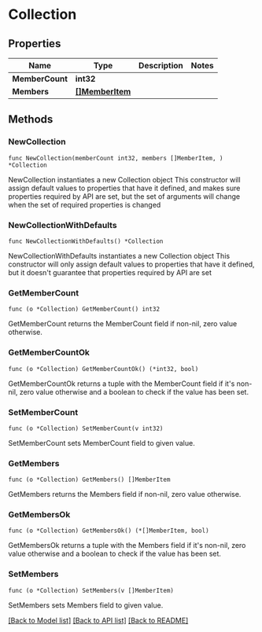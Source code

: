# Collection

## Properties

Name | Type | Description | Notes
------------ | ------------- | ------------- | -------------
**MemberCount** | **int32** |  | 
**Members** | [**[]MemberItem**](MemberItem.md) |  | 

## Methods

### NewCollection

`func NewCollection(memberCount int32, members []MemberItem, ) *Collection`

NewCollection instantiates a new Collection object
This constructor will assign default values to properties that have it defined,
and makes sure properties required by API are set, but the set of arguments
will change when the set of required properties is changed

### NewCollectionWithDefaults

`func NewCollectionWithDefaults() *Collection`

NewCollectionWithDefaults instantiates a new Collection object
This constructor will only assign default values to properties that have it defined,
but it doesn't guarantee that properties required by API are set

### GetMemberCount

`func (o *Collection) GetMemberCount() int32`

GetMemberCount returns the MemberCount field if non-nil, zero value otherwise.

### GetMemberCountOk

`func (o *Collection) GetMemberCountOk() (*int32, bool)`

GetMemberCountOk returns a tuple with the MemberCount field if it's non-nil, zero value otherwise
and a boolean to check if the value has been set.

### SetMemberCount

`func (o *Collection) SetMemberCount(v int32)`

SetMemberCount sets MemberCount field to given value.


### GetMembers

`func (o *Collection) GetMembers() []MemberItem`

GetMembers returns the Members field if non-nil, zero value otherwise.

### GetMembersOk

`func (o *Collection) GetMembersOk() (*[]MemberItem, bool)`

GetMembersOk returns a tuple with the Members field if it's non-nil, zero value otherwise
and a boolean to check if the value has been set.

### SetMembers

`func (o *Collection) SetMembers(v []MemberItem)`

SetMembers sets Members field to given value.



[[Back to Model list]](../README.md#documentation-for-models) [[Back to API list]](../README.md#documentation-for-api-endpoints) [[Back to README]](../README.md)


